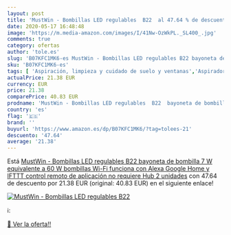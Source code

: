 ```yaml
---
layout: post
title: 'MustWin - Bombillas LED regulables  B22  al 47.64 % de descuento'
date: 2020-05-17 16:48:48
image: 'https://m.media-amazon.com/images/I/41Nw-OzWkPL._SL400_.jpg'
comments: true
category: ofertas
author: 'tole.es'
slug: 'B07KFC1MK6-es MustWin - Bombillas LED regulables B22 bayoneta de...'
sku: 'B07KFC1MK6-es'
tags: [ 'Aspiración, limpieza y cuidado de suelo y ventanas','Aspiradoras','Bombillas','Bombillas Wi-Fi','Electrónica','Hogar y cocina','Iluminación','Robots aspiradores','TV, vídeo y home cinema','Televisores','alexa','google','home','ifttt', ]
actualPrice: 21.38 EUR
currency: EUR
price: 21.38
comparePrice: 40.83 EUR
prodname: 'MustWin - Bombillas LED regulables  B22  bayoneta de bombilla  7 W  equivalente a 60 W  bombillas Wi-Fi  funciona con Alexa Google Home y IFTTT  control remoto de aplicación  no requiere Hub  2 unidades'
country: 'es'
flag: '🇪🇸'
brand: ''
buyurl: 'https://www.amazon.es/dp/B07KFC1MK6/?tag=tolees-21'
descuento: '47.64'
average: '21.38'
---
```


Está [MustWin - Bombillas LED regulables  B22  bayoneta de bombilla  7 W  equivalente a 60 W  bombillas Wi-Fi  funciona con Alexa Google Home y IFTTT  control remoto de aplicación  no requiere Hub  2 unidades](https://www.amazon.es/dp/B07KFC1MK6/?tag=tolees-21) con 47.64 de descuento por 21.38 EUR (original: 40.83 EUR) en el siguiente enlace!

[![MustWin - Bombillas LED regulables  B22 ](https://m.media-amazon.com/images/I/41Nw-OzWkPL._SL400_.jpg)](https://www.amazon.es/dp/B07KFC1MK6/?tag=tolees-21)

ℹ️:


[🛒 Ver la oferta!!](https://www.amazon.es/dp/B07KFC1MK6/?tag=tolees-21)
